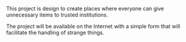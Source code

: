 

This project is design to create places where everyone can give unnecessary items to trusted institutions.

The project will be available on the Internet with a simple form that will facilitate the handling of strange things.
